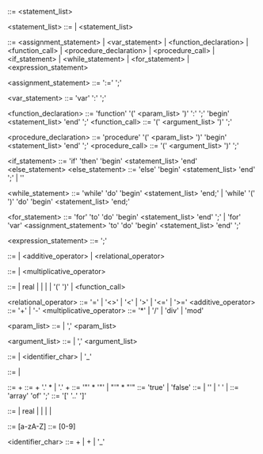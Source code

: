 <program> ::= <statement_list>

<statement_list> ::= <statement> | <statement> <statement_list>

<statement> ::= <assignment_statement>
	     | <var_statement>
             | <function_declaration>
             | <function_call>
             | <procedure_declaration>
             | <procedure_call>
             | <if_statement>
             | <while_statement>
             | <for_statement>
             | <expression_statement>


<assignment_statement> ::= <identifier> ':=' <expression> ';'

<var_statement> ::= 'var' <identifier> ':' <types> ';'

<function_declaration> ::= 'function' <identifier> '(' <param_list> ')' ':' <types> ';' 'begin' <statement_list> 'end' ';'
<function_call> ::= <identifier> '(' <argument_list> ')' ';'

<procedure_declaration> ::= 'procedure' <identifier> '(' <param_list> ')' 'begin' <statement_list> 'end' ';'
<procedure_call> ::= <identifier> '(' <argument_list> ')' ';'
 
<if_statement> ::= 'if' <expression> 'then' 'begin' <statement_list> 'end' <else_statement>
<else_statement> ::= 'else' 'begin' <statement_list> 'end' ';' | ''

<while_statement> ::= 'while' <expression> 'do' 'begin' <statement_list> 'end;' | 'while' '(' <expression> ')' 'do' 'begin' <statement_list> 'end;'

<for_statement> ::= 'for' <identifier> 'to' <number> 'do' 'begin' <statement_list> 'end' ';' | 'for' 'var' <assignment_statement> 'to' <number> 'do' 'begin' <statement_list> 'end' ';'

<expression_statement> ::= <expression> ';'

<expression> ::= <term> | <expression> <additive_operator> <term>	| <expression> <relational_operator> <term>

<term> ::= <factor> | <factor> <multiplicative_operator> <term>

<factor> ::= <integer> | real | <string> | <char> | <boolean> | '(' <expression> ')' | <function_call>

<relational_operator> ::= '=' | '<>' | '<' | '>' | '<=' | '>='
<additive_operator> ::= '+' | '-'
<multiplicative_operator> ::= '*' | '/' | 'div' | 'mod'

<param_list> ::= <identifier> | <identifier> ',' <param_list>

<argument_list> ::= <expression> | <expression> ',' <argument_list>

<identifier> ::= <letter> | <identifier_char> | '_'

<number> ::= <integer> | <real>

<integer> ::= <digit>+
<real> ::= <digit>+ '.' <digit>* | '.' <digit>+
<string> ::= '"' <character>* '"' | "'" <character>* "'"
<boolean> ::= 'true' | 'false'
<char> ::= <letter> | '' | ' ' | 
<array> ::= 'array' <bounds> 'of' <types> ';'
<bounds> ::= '[' <number> '..' <number> ']'

<types> ::= <integer> | real | <string> | <char> | <boolean> | <array>

<letter> ::= [a-zA-Z]
<digit> ::= [0-9]

<identifier_char> ::= <letter>+ | <digit>+ | '_'
